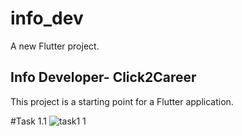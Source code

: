 # info_dev

A new Flutter project.

## Info Developer- Click2Career

This project is a starting point for a Flutter application.

#Task 1.1
![task1 1](https://user-images.githubusercontent.com/48079501/193443295-8510779c-a0e3-4017-85da-074e69037a29.jpg)
